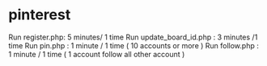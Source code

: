 # pinterest

Run register.php: 5 minutes/ 1 time
Run update_board_id.php : 3 minutes /1 time
Run pin.php : 1 minute / 1 time ( 10 accounts or more )
Run follow.php : 1 minute / 1 time ( 1 account follow all other account ) 


